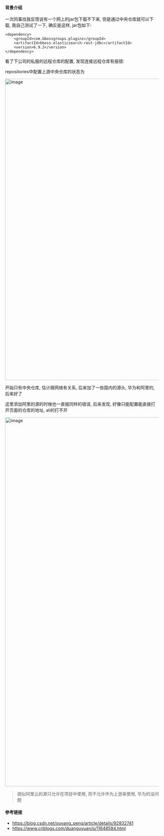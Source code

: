 #### 背景介绍

一次同事找我反馈说有一个网上的jar包下载不下来, 但是通过中央仓库就可以下载, 我自己测试了一下, 确实是这样, jar包如下:


```
<dependency>
    <groupId>com.bbossgroups.plugins</groupId>
    <artifactId>bboss-elasticsearch-rest-jdbc</artifactId>
    <version>6.9.2</version>
</dependency>
```

看了下公司的私服的远程仓库的配置, 发现连接远程仓库有报错:

repositories中配置上游中央仓库的状态为

<img width="988" alt="image" src="https://github.com/wufeiqun/blog/assets/7486508/f82b1275-d79b-47e5-9cae-e43b2e830e60">

开始只有中央仓库, 估计跟网络有关系, 后来加了一些国内的源头, 华为和阿里的, 后来好了



这里添加阿里的源的时候也一直报同样的错误, 后来发现, 好像只能配置能直接打开页面的仓库的地址, ali的打不开


<img width="1210" alt="image" src="https://github.com/wufeiqun/blog/assets/7486508/3d749f0d-a0d7-44de-ae11-4c976b799744">


> 貌似阿里云的源只允许在项目中使用, 而不允许作为上游来使用, 华为的没问题




#### 参考链接

* https://blog.csdn.net/ouyang_peng/article/details/92832741
* https://www.cnblogs.com/duanguyuan/p/11648584.html